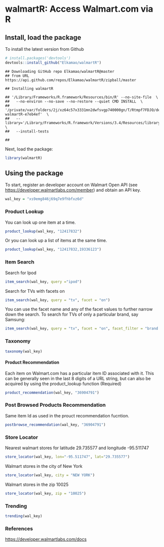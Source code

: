 walmartR: Access Walmart.com via R
==================================

Install, load the package
-------------------------

To install the latest version from Github

``` r
# install.packages('devtools')
devtools::install_github("Elkamao/walmartR")
```

    ## Downloading GitHub repo Elkamao/walmartR@master
    ## from URL https://api.github.com/repos/Elkamao/walmartR/zipball/master

    ## Installing walmartR

    ## '/Library/Frameworks/R.framework/Resources/bin/R' --no-site-file  \
    ##   --no-environ --no-save --no-restore --quiet CMD INSTALL  \
    ##   '/private/var/folders/2j/xz64c57x3331mn2dwfsvgp740000gn/T/Rtmpf7FDJO/devtools2e877de4000a/Elkamao-walmartR-e7eb4ef'  \
    ##   --library='/Library/Frameworks/R.framework/Versions/3.4/Resources/library'  \
    ##   --install-tests

    ## 

Next, load the package:

``` r
library(walmartR)
```

Using the package
-----------------

To start, register an developer account on Walmart Open API (see <https://developer.walmartlabs.com/member>) and obtain an API key.

``` r
wal_key = "xs9emg846j69q7e9fhbfxz6d"
```

### Product Lookup

You can look up one item at a time.

``` r
product_lookup(wal_key, "12417832")
```

Or you can look up a list of items at the same time.

``` r
product_lookup(wal_key, "12417832,19336123")
```

### Item Search

Search for Ipod

``` r
item_search(wal_key, query ="ipod")
```

Search for TVs with facets on

``` r
item_search(wal_key, query = "tv", facet = "on")
```

You can use the facet name and any of the facet values to further narrow down the search. To search for TVs of only a particular brand, say Samsung:

``` r
item_search(wal_key, query = "tv", facet = "on", facet_filter = "brand:Samsung")
```

### Taxonomy

``` r
taxonomy(wal_key)
```

#### Product Recommendation

Each item on Walmart.com has a particular item ID associated with it. This can be generally seen in the last 8 digits of a URL string, but can also be acquired by using the product\_lookup function (Required)

``` r
product_recommendation(wal_key, "36904791")
```

### Post Browsed Products Recommendation

Same item Id as used in the prouct recommendation fucntion.

``` r
postbrowse_recommendation(wal_key, "36904791")
```

### Store Locator

Nearest walmart stores for latitude 29.735577 and longitude -95.511747

``` r
store_locator(wal_key, lon="-95.511747", lat="29.735577")
```

Walmart stores in the city of New York

``` r
store_locator(wal_key, city = "NEW YORK")
```

Walmart stores in the zip 10025

``` r
store_locator(wal_key, zip = "10025")
```

### Trending

``` r
trending(wal_key)
```

### References

<https://developer.walmartlabs.com/docs>
